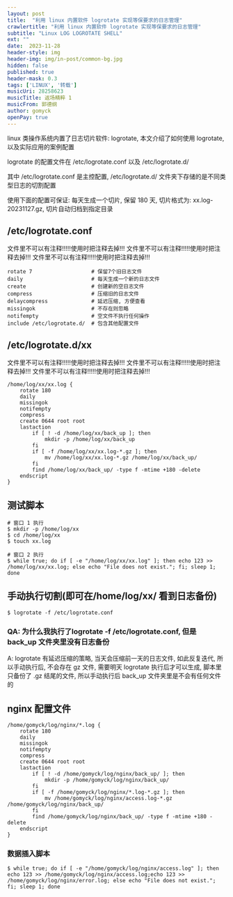 ```yaml
---
layout: post
title:  "利用 linux 内置软件 logrotate 实现等保要求的日志管理"
crawlertitle: "利用 linux 内置软件 logrotate 实现等保要求的日志管理"
subtitle: "Linux LOG LOGROTATE SHELL"
ext: ""
date:  2023-11-28
header-style: img
header-img: img/in-post/common-bg.jpg
hidden: false
published: true
header-mask: 0.3
tags: ['LINUX', '转载']
musicUri: 28258623
musicTitle: 返场精粹 1
musicFrom: 郭德纲
author: gomyck
openPay: true
---
```


linux 类操作系统内置了日志切片软件: logrotate,  本文介绍了如何使用 logrotate, 以及实际应用的案例配置

logrotate 的配置文件在 /etc/logrotate.conf  以及  /etc/logrotate.d/

其中 /etc/logrotate.conf 是主控配置, /etc/logrotate.d/ 文件夹下存储的是不同类型日志的切割配置

使用下面的配置可保证: 每天生成一个切片, 保留 180 天, 切片格式为: xx.log-20231127.gz, 切片自动归档到指定目录

## /etc/logrotate.conf

文件里不可以有注释!!!!!使用时把注释去掉!!!
文件里不可以有注释!!!!!使用时把注释去掉!!!
文件里不可以有注释!!!!!使用时把注释去掉!!!

```text  
rotate 7                   # 保留7个旧日志文件
daily                      # 每天生成一个新的日志文件
create                     # 创建新的空日志文件
compress                   # 压缩旧的日志文件
delaycompress              # 延迟压缩, 方便查看
missingok                  # 不存在则忽略
notifempty                 # 空文件不执行任何操作
include /etc/logrotate.d/  # 包含其他配置文件
```

## /etc/logrotate.d/xx

文件里不可以有注释!!!!!使用时把注释去掉!!!
文件里不可以有注释!!!!!使用时把注释去掉!!!
文件里不可以有注释!!!!!使用时把注释去掉!!!

```text
/home/log/xx/xx.log {
    rotate 180
    daily
    missingok
    notifempty
    compress
    create 0644 root root
    lastaction
        if [ ! -d /home/log/xx/back_up ]; then
            mkdir -p /home/log/xx/back_up
        fi
        if [ -f /home/log/xx/xx.log-*.gz ]; then
            mv /home/log/xx/xx.log-*.gz /home/log/xx/back_up/
        fi
        find /home/log/xx/back_up/ -type f -mtime +180 -delete
    endscript
}
```

## 测试脚本

```shell
# 窗口 1 执行
$ mkdir -p /home/log/xx
$ cd /home/log/xx
$ touch xx.log

# 窗口 2 执行
$ while true; do if [ -e "/home/log/xx/xx.log" ]; then echo 123 >> /home/log/xx/xx.log; else echo "File does not exist."; fi; sleep 1; done
```

## 手动执行切割(即可在/home/log/xx/ 看到日志备份)

```shell
$ logrotate -f /etc/logrotate.conf
```

### QA: 为什么我执行了logrotate -f /etc/logrotate.conf, 但是 back_up 文件夹里没有日志备份

A: logrotate 有延迟压缩的策略, 当天会压缩前一天的日志文件, 如此反复迭代, 所以手动执行后, 不会存在 gz 文件, 需要明天 logrotate 执行后才可以生成, 脚本里只备份了 .gz 结尾的文件, 所以手动执行后 back_up 文件夹里是不会有任何文件的

## nginx 配置文件

```text
/home/gomyck/log/nginx/*.log {
    rotate 180
    daily
    missingok
    notifempty
    compress
    create 0644 root root
    lastaction
        if [ ! -d /home/gomyck/log/nginx/back_up/ ]; then
            mkdir -p /home/gomyck/log/nginx/back_up/
        fi
        if [ -f /home/gomyck/log/nginx/*.log-*.gz ]; then
            mv /home/gomyck/log/nginx/access.log-*.gz /home/gomyck/log/nginx/back_up/
        fi
        find /home/gomyck/log/nginx/back_up/ -type f -mtime +180 -delete
    endscript
}
```
### 数据插入脚本
```shell
$ while true; do if [ -e "/home/gomyck/log/nginx/access.log" ]; then echo 123 >> /home/gomyck/log/nginx/access.log;echo 123 >> /home/gomyck/log/nginx/error.log; else echo "File does not exist."; fi; sleep 1; done
```





